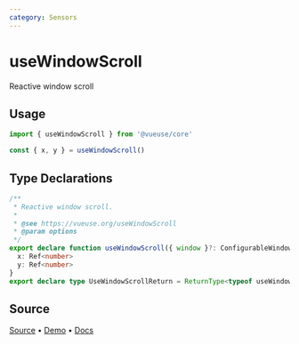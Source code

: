 ```yaml
---
category: Sensors
---
```


# useWindowScroll

Reactive window scroll

## Usage

```js
import { useWindowScroll } from '@vueuse/core'

const { x, y } = useWindowScroll()
```


<!--FOOTER_STARTS-->
## Type Declarations

```typescript
/**
 * Reactive window scroll.
 *
 * @see https://vueuse.org/useWindowScroll
 * @param options
 */
export declare function useWindowScroll({ window }?: ConfigurableWindow): {
  x: Ref<number>
  y: Ref<number>
}
export declare type UseWindowScrollReturn = ReturnType<typeof useWindowScroll>
```

## Source

[Source](https://github.com/vueuse/vueuse/blob/main/packages/core/useWindowScroll/index.ts) • [Demo](https://github.com/vueuse/vueuse/blob/main/packages/core/useWindowScroll/demo.vue) • [Docs](https://github.com/vueuse/vueuse/blob/main/packages/core/useWindowScroll/index.md)


<!--FOOTER_ENDS-->
